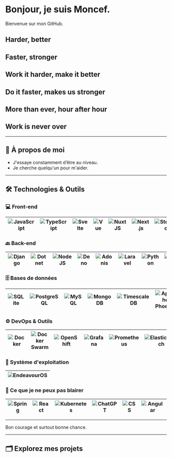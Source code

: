 # Bonjour, je suis Moncef.

Bienvenue sur mon GitHub.

Harder, better
---
Faster, stronger
---

Work it harder, make it better
---
Do it faster, makes us stronger
---
More than ever, hour after hour
---
Work is never over
---

---

## 🚀 À propos de moi

-  J'essaye constamment d’être au niveau.
-  Je cherche quelqu'un pour m'aider.

---

## 🛠️ Technologies & Outils

### 💻 Front-end

| ![JavaScript](https://img.shields.io/badge/JavaScript-F7DF1E?logo=javascript&logoColor=000) | ![TypeScript](https://img.shields.io/badge/TypeScript-3178C6?logo=typescript&logoColor=fff) | ![Svelte](https://img.shields.io/badge/Svelte-FF3E00?logo=svelte&logoColor=fff) | ![Vue](https://img.shields.io/badge/Vue.js-4FC08D?logo=vuedotjs&logoColor=fff) | ![NuxtJS](https://img.shields.io/badge/NuxtJS-00C58E?logo=nuxtdotjs&logoColor=fff) | ![Next.js](https://img.shields.io/badge/Next.js-black?logo=next.js&logoColor=white) | ![Storybook](https://img.shields.io/badge/Storybook-FF4785?logo=storybook&logoColor=fff) | ![Tailwind CSS](https://img.shields.io/badge/Tailwind%20CSS-38B2AC?logo=tailwindcss&logoColor=white) | ![HTMX](https://img.shields.io/badge/HTMX-FF69B4?logo=htmx&logoColor=white) | ![Astro](https://img.shields.io/badge/Astro-FF5D00?logo=astro&logoColor=white) |
|---|---|---|---|---|---|---|---|---|---|

### 🔙 Back-end

| ![Django](https://img.shields.io/badge/Django-%23092E20.svg?logo=django&logoColor=white) | ![Dotnet](https://img.shields.io/badge/.NET-5C2D91?logo=dotnet&logoColor=fff) | ![NodeJS](https://img.shields.io/badge/Node.js-339933?logo=nodedotjs&logoColor=white) | ![Deno](https://img.shields.io/badge/Deno-000000?logo=deno&logoColor=white) | ![Adonis](https://img.shields.io/badge/AdonisJS-220052?logo=adonisjs&logoColor=fff) | ![Laravel](https://img.shields.io/badge/Laravel-FF2D20?logo=laravel&logoColor=fff) | ![Python](https://img.shields.io/badge/Python-3776AB?logo=python&logoColor=white) | ![Java](https://img.shields.io/badge/Java-ED8B00?logo=java&logoColor=white) | ![Go](https://img.shields.io/badge/Go-00ADD8?logo=go&logoColor=white) |
|---|---|---|---|---|---|---|---|---|

### 🗄️ Bases de données

| ![SQLite](https://img.shields.io/badge/SQLite-%2307405e.svg?logo=sqlite&logoColor=white) | ![PostgreSQL](https://img.shields.io/badge/PostgreSQL-336791?logo=postgresql&logoColor=white) | ![MySQL](https://img.shields.io/badge/MySQL-4479A1?logo=mysql&logoColor=fff) | ![MongoDB](https://img.shields.io/badge/MongoDB-47A248?logo=mongodb&logoColor=white) | ![TimescaleDB](https://img.shields.io/badge/TimescaleDB-000?logo=timescaledb&logoColor=fff) | ![Apache Phoenix](https://img.shields.io/badge/Apache%20Phoenix-F8DC75?logo=apachephoenix&logoColor=white) |
|---|---|---|---|---|---|

### ⚙️ DevOps & Outils

| ![Docker](https://img.shields.io/badge/Docker-2496ED?logo=docker&logoColor=white) | ![Docker Swarm](https://img.shields.io/badge/Docker%20Swarm-2496ED?logo=dockerswarm&logoColor=white) | ![OpenShift](https://img.shields.io/badge/OpenShift-EE0000?logo=openshift&logoColor=white) | ![Grafana](https://img.shields.io/badge/Grafana-F46800?logo=grafana&logoColor=white) | ![Prometheus](https://img.shields.io/badge/Prometheus-E6522C?logo=prometheus&logoColor=white) | ![Elasticsearch](https://img.shields.io/badge/Elasticsearch-005571?logo=elasticsearch&logoColor=white) | ![Logstash](https://img.shields.io/badge/Logstash-005571?logo=logstash&logoColor=white) | ![Kibana](https://img.shields.io/badge/Kibana-005571?logo=kibana&logoColor=white) | 
|---|---|---|---|---|---|---|---|

### 🔧 Système d'exploitation

| ![EndeavourOS](https://img.shields.io/badge/EndeavourOS-1672B3?logo=endeavouros&logoColor=white) |
|---|

### 🚫 Ce que je ne peux pas blairer

| ![Spring](https://img.shields.io/badge/Spring-6DB33F?logo=spring&logoColor=white) | ![React](https://img.shields.io/badge/React-61DAFB?logo=react&logoColor=white) | ![Kubernetes](https://img.shields.io/badge/Kubernetes-326CE5?logo=kubernetes&logoColor=white) | ![ChatGPT](https://img.shields.io/badge/ChatGPT-74AA9C?logo=openai&logoColor=white) | ![CSS](https://img.shields.io/badge/CSS-1572B6?logo=css3&logoColor=white) | ![Angular](https://img.shields.io/badge/-Angular-DD0031?style=flat-square&logo=angular&logoColor=white) |
|---|---|---|---|---|---|

---

Bon courage et surtout bonne chance.

---

## 🗂️ Explorez mes projets
